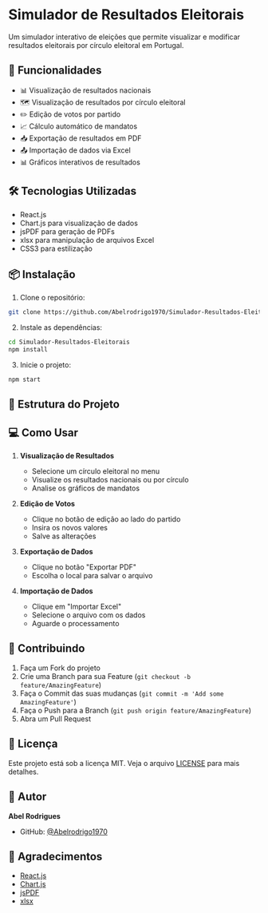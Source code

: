 # Simulador de Resultados Eleitorais

Um simulador interativo de eleições que permite visualizar e modificar resultados eleitorais por círculo eleitoral em Portugal.

## 🚀 Funcionalidades

- 📊 Visualização de resultados nacionais
- 🗺️ Visualização de resultados por círculo eleitoral
- ✏️ Edição de votos por partido
- 📈 Cálculo automático de mandatos
- 📥 Exportação de resultados em PDF
- 📤 Importação de dados via Excel
- 📊 Gráficos interativos de resultados

## 🛠️ Tecnologias Utilizadas

- React.js
- Chart.js para visualização de dados
- jsPDF para geração de PDFs
- xlsx para manipulação de arquivos Excel
- CSS3 para estilização

## 📦 Instalação

1. Clone o repositório:
```bash
git clone https://github.com/Abelrodrigo1970/Simulador-Resultados-Eleitorais.git
```

2. Instale as dependências:
```bash
cd Simulador-Resultados-Eleitorais
npm install
```

3. Inicie o projeto:
```bash
npm start
```

## 📁 Estrutura do Projeto

## 💻 Como Usar

1. **Visualização de Resultados**
   - Selecione um círculo eleitoral no menu
   - Visualize os resultados nacionais ou por círculo
   - Analise os gráficos de mandatos

2. **Edição de Votos**
   - Clique no botão de edição ao lado do partido
   - Insira os novos valores
   - Salve as alterações

3. **Exportação de Dados**
   - Clique no botão "Exportar PDF"
   - Escolha o local para salvar o arquivo

4. **Importação de Dados**
   - Clique em "Importar Excel"
   - Selecione o arquivo com os dados
   - Aguarde o processamento

## 🤝 Contribuindo

1. Faça um Fork do projeto
2. Crie uma Branch para sua Feature (`git checkout -b feature/AmazingFeature`)
3. Faça o Commit das suas mudanças (`git commit -m 'Add some AmazingFeature'`)
4. Faça o Push para a Branch (`git push origin feature/AmazingFeature`)
5. Abra um Pull Request

## 📝 Licença

Este projeto está sob a licença MIT. Veja o arquivo [LICENSE](LICENSE) para mais detalhes.

## 👥 Autor

**Abel Rodrigues**
- GitHub: [@Abelrodrigo1970](https://github.com/Abelrodrigo1970)

## 🙏 Agradecimentos

- [React.js](https://reactjs.org/)
- [Chart.js](https://www.chartjs.org/)
- [jsPDF](https://github.com/MrRio/jsPDF)
- [xlsx](https://github.com/SheetJS/sheetjs)
